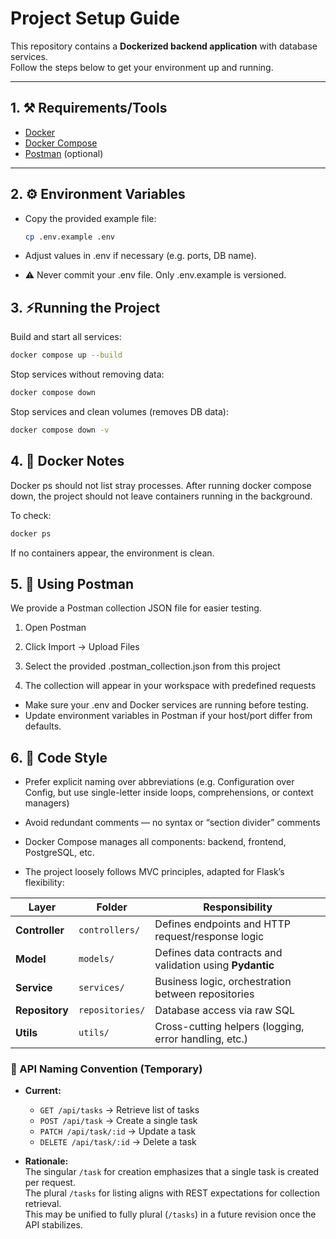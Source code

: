 # Project Setup Guide

This repository contains a **Dockerized backend application** with database services.  
Follow the steps below to get your environment up and running.

---

## 1. ⚒️ Requirements/Tools

- [Docker](https://docs.docker.com/get-docker/)
- [Docker Compose](https://docs.docker.com/compose/install/)
- [Postman](https://www.postman.com/downloads/) (optional)

---

## 2. ⚙️ Environment Variables

- Copy the provided example file:

  ```sh
  cp .env.example .env
  ```

- Adjust values in .env if necessary (e.g. ports, DB name).

- ⚠️ Never commit your .env file. Only .env.example is versioned.

## 3. ⚡Running the Project

Build and start all services:

```sh
docker compose up --build
```

Stop services without removing data:

```sh
docker compose down
```

Stop services and clean volumes (removes DB data):

```sh
docker compose down -v
```

## 4. 🐳 Docker Notes

Docker ps should not list stray processes. After running docker compose down, the project should not leave containers running in the background.

To check:

```sh
docker ps
```

If no containers appear, the environment is clean.

## 5. 🚀 Using Postman

We provide a Postman collection JSON file for easier testing.

1. Open Postman

2. Click Import → Upload Files

3. Select the provided .postman_collection.json from this project

4. The collection will appear in your workspace with predefined requests

- Make sure your .env and Docker services are running before testing.
- Update environment variables in Postman if your host/port differ from defaults.

## 6. 🧩 Code Style

- Prefer explicit naming over abbreviations (e.g. Configuration over Config, but use single-letter inside loops, comprehensions, or context managers)

- Avoid redundant comments — no syntax or “section divider” comments

- Docker Compose manages all components: backend, frontend, PostgreSQL, etc.

- The project loosely follows MVC principles, adapted for Flask’s flexibility:

| Layer          | Folder          | Responsibility                                           |
| -------------- | --------------- | -------------------------------------------------------- |
| **Controller** | `controllers/`  | Defines endpoints and HTTP request/response logic        |
| **Model**      | `models/`       | Defines data contracts and validation using **Pydantic** |
| **Service**    | `services/`     | Business logic, orchestration between repositories       |
| **Repository** | `repositories/` | Database access via raw SQL                              |
| **Utils**      | `utils/`        | Cross-cutting helpers (logging, error handling, etc.)    |

### 🧭 API Naming Convention (Temporary)
- **Current:**  
  - `GET /api/tasks` → Retrieve list of tasks  
  - `POST /api/task` → Create a single task  
  - `PATCH /api/task/:id` → Update a task  
  - `DELETE /api/task/:id` → Delete a task  

- **Rationale:**  
  The singular `/task` for creation emphasizes that a single task is created per request.  
  The plural `/tasks` for listing aligns with REST expectations for collection retrieval.  
  This may be unified to fully plural (`/tasks`) in a future revision once the API stabilizes.